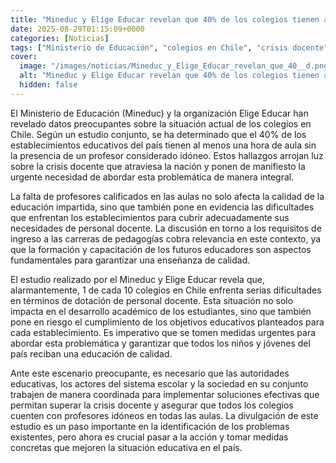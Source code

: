 ```yaml
---
title: "Mineduc y Elige Educar revelan que 40% de los colegios tienen al menos una hora de aula sin un profesor idóneo"
date: 2025-08-29T01:15:09+0000
categories: [Noticias]
tags: ["Ministerio de Educación", "colegios en Chile", "crisis docente", "profesores calificados", "educación de calidad", "personal docente", "soluciones efectivas."]
cover:
  image: "/images/noticias/Mineduc_y_Elige_Educar_revelan_que_40__d.png"
  alt: "Mineduc y Elige Educar revelan que 40% de los colegios tienen al menos una hora de aula sin un profesor idóneo"
  hidden: false
---
```


El Ministerio de Educación (Mineduc) y la organización Elige Educar han revelado datos preocupantes sobre la situación actual de los colegios en Chile. Según un estudio conjunto, se ha determinado que el 40% de los establecimientos educativos del país tienen al menos una hora de aula sin la presencia de un profesor considerado idóneo. Estos hallazgos arrojan luz sobre la crisis docente que atraviesa la nación y ponen de manifiesto la urgente necesidad de abordar esta problemática de manera integral.

La falta de profesores calificados en las aulas no solo afecta la calidad de la educación impartida, sino que también pone en evidencia las dificultades que enfrentan los establecimientos para cubrir adecuadamente sus necesidades de personal docente. La discusión en torno a los requisitos de ingreso a las carreras de pedagogías cobra relevancia en este contexto, ya que la formación y capacitación de los futuros educadores son aspectos fundamentales para garantizar una enseñanza de calidad.

El estudio realizado por el Mineduc y Elige Educar revela que, alarmantemente, 1 de cada 10 colegios en Chile enfrenta serias dificultades en términos de dotación de personal docente. Esta situación no solo impacta en el desarrollo académico de los estudiantes, sino que también pone en riesgo el cumplimiento de los objetivos educativos planteados para cada establecimiento. Es imperativo que se tomen medidas urgentes para abordar esta problemática y garantizar que todos los niños y jóvenes del país reciban una educación de calidad.

Ante este escenario preocupante, es necesario que las autoridades educativas, los actores del sistema escolar y la sociedad en su conjunto trabajen de manera coordinada para implementar soluciones efectivas que permitan superar la crisis docente y asegurar que todos los colegios cuenten con profesores idóneos en todas las aulas. La divulgación de este estudio es un paso importante en la identificación de los problemas existentes, pero ahora es crucial pasar a la acción y tomar medidas concretas que mejoren la situación educativa en el país.
